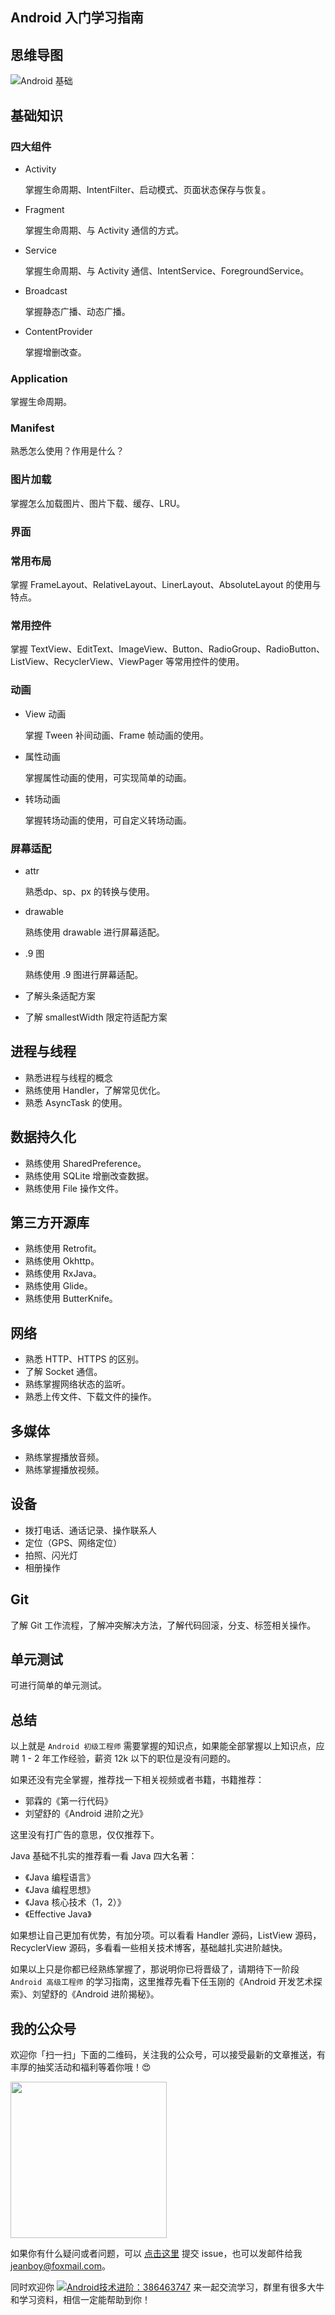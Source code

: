 ## Android 入门学习指南

## 思维导图

![Android 基础](https://raw.githubusercontent.com/jeanboydev/Android-ReadTheFuckingSourceCode/master/resources/xmind/Android%E5%9F%BA%E7%A1%80.png)

## 基础知识

### 四大组件

- Activity

  掌握生命周期、IntentFilter、启动模式、页面状态保存与恢复。

- Fragment

  掌握生命周期、与 Activity 通信的方式。

- Service

  掌握生命周期、与 Activity 通信、IntentService、ForegroundService。

- Broadcast

  掌握静态广播、动态广播。

- ContentProvider

  掌握增删改查。

### Application

掌握生命周期。

### Manifest

熟悉怎么使用？作用是什么？

### 图片加载

掌握怎么加载图片、图片下载、缓存、LRU。

### 界面

### 常用布局

掌握 FrameLayout、RelativeLayout、LinerLayout、AbsoluteLayout 的使用与特点。

### 常用控件

掌握 TextView、EditText、ImageView、Button、RadioGroup、RadioButton、ListView、RecyclerView、ViewPager 等常用控件的使用。

### 动画

- View 动画

  掌握 Tween 补间动画、Frame 帧动画的使用。

- 属性动画

  掌握属性动画的使用，可实现简单的动画。

- 转场动画

  掌握转场动画的使用，可自定义转场动画。

### 屏幕适配

- attr

  熟悉dp、sp、px 的转换与使用。

- drawable

  熟练使用 drawable 进行屏幕适配。

- .9 图

  熟练使用 .9 图进行屏幕适配。

- 了解头条适配方案

- 了解 smallestWidth 限定符适配方案

## 进程与线程

- 熟悉进程与线程的概念
- 熟练使用 Handler，了解常见优化。
- 熟悉 AsyncTask 的使用。

## 数据持久化

- 熟练使用 SharedPreference。
- 熟练使用 SQLite 增删改查数据。
- 熟练使用 File 操作文件。

## 第三方开源库

- 熟练使用 Retrofit。
- 熟练使用 Okhttp。
- 熟练使用 RxJava。
- 熟练使用 Glide。
- 熟练使用 ButterKnife。

## 网络

- 熟悉 HTTP、HTTPS 的区别。
- 了解 Socket 通信。
- 熟练掌握网络状态的监听。
- 熟悉上传文件、下载文件的操作。

## 多媒体

- 熟练掌握播放音频。
- 熟练掌握播放视频。

## 设备

- 拨打电话、通话记录、操作联系人
- 定位（GPS、网络定位）
- 拍照、闪光灯
- 相册操作

## Git

了解 Git 工作流程，了解冲突解决方法，了解代码回滚，分支、标签相关操作。

## 单元测试

可进行简单的单元测试。

## 总结

以上就是 `Android 初级工程师` 需要掌握的知识点，如果能全部掌握以上知识点，应聘 1 - 2 年工作经验，薪资 12k 以下的职位是没有问题的。

如果还没有完全掌握，推荐找一下相关视频或者书籍，书籍推荐：

- 郭霖的《第一行代码》
- 刘望舒的《Android 进阶之光》

这里没有打广告的意思，仅仅推荐下。

Java 基础不扎实的推荐看一看 Java 四大名著：

- 《Java 编程语言》
- 《Java 编程思想》
- 《Java 核心技术（1，2）》
- 《Effective Java》

如果想让自己更加有优势，有加分项。可以看看 Handler 源码，ListView 源码，RecyclerView 源码，多看看一些相关技术博客，基础越扎实进阶越快。

如果以上只是你都已经熟练掌握了，那说明你已将晋级了，请期待下一阶段 `Android 高级工程师` 的学习指南，这里推荐先看下任玉刚的《Android 开发艺术探索》、刘望舒的《Android 进阶揭秘》。

## 我的公众号

欢迎你「扫一扫」下面的二维码，关注我的公众号，可以接受最新的文章推送，有丰厚的抽奖活动和福利等着你哦！😍

<img src="https://raw.githubusercontent.com/jeanboydev/Android-ReadTheFuckingSourceCode/master/resources/images/about_me/qrcode_android_besos_black_512.png" width=250 height=250 />

如果你有什么疑问或者问题，可以 [点击这里](https://github.com/jeanboydev/Android-ReadTheFuckingSourceCode/issues) 提交 issue，也可以发邮件给我 [jeanboy@foxmail.com](mailto:jeanboy@foxmail.com)。

同时欢迎你 [![Android技术进阶：386463747](https://camo.githubusercontent.com/615c9901677f501582b6057efc9396b3ed27dc29/687474703a2f2f7075622e69647171696d672e636f6d2f7770612f696d616765732f67726f75702e706e67)](http://shang.qq.com/wpa/qunwpa?idkey=0b505511df9ead28ec678df4eeb7a1a8f994ea8b75f2c10412b57e667d81b50d) 来一起交流学习，群里有很多大牛和学习资料，相信一定能帮助到你！